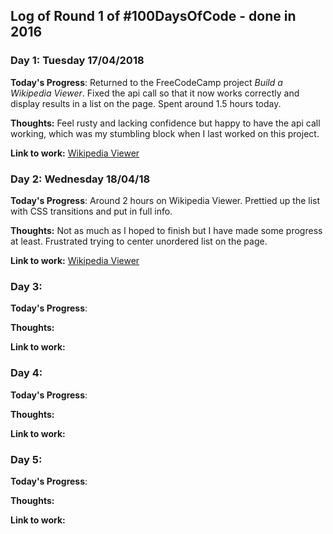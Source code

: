 ## Log of Round 1 of #100DaysOfCode - done in 2016

### Day 1: Tuesday 17/04/2018

**Today's Progress**: Returned to the FreeCodeCamp project *Build a Wikipedia Viewer*. Fixed the api call so that it now works correctly and display results in a list on the page. Spent around 1.5 hours today.

**Thoughts:** Feel rusty and lacking confidence but happy to have the api call working, which was my stumbling block when I last worked on this project.

**Link to work:** [Wikipedia Viewer](https://codepen.io/cyanhearth/pen/KaGGLz?editors=0110)

### Day 2: Wednesday 18/04/18

**Today's Progress**: Around 2 hours on Wikipedia Viewer. Prettied up the list with CSS transitions and put in full info.

**Thoughts:** Not as much as I hoped to finish but I have made some progress at least. Frustrated trying to center unordered list on the page.

**Link to work:** [Wikipedia Viewer](https://codepen.io/cyanhearth/pen/KaGGLz?editors=0110)

### Day 3: 

**Today's Progress**: 

**Thoughts:** 

**Link to work:** 

### Day 4: 

**Today's Progress**: 

**Thoughts:** 

**Link to work:** 

### Day 5: 

**Today's Progress**: 

**Thoughts:** 

**Link to work:** 
